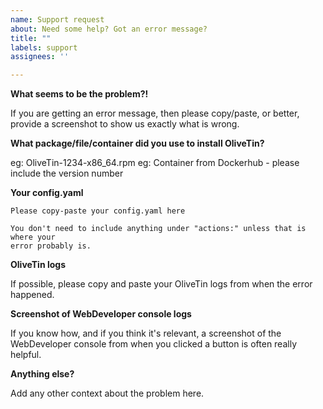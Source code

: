 ```yaml
---
name: Support request
about: Need some help? Got an error message?
title: ""
labels: support
assignees: ''

---
```


**What seems to be the problem?!**

If you are getting an error message, then please copy/paste, or better, provide
a screenshot to show us exactly what is wrong.

**What package/file/container did you use to install OliveTin?**

eg: OliveTin-1234-x86_64.rpm
eg: Container from Dockerhub - please include the version number

**Your config.yaml**

```
Please copy-paste your config.yaml here

You don't need to include anything under "actions:" unless that is where your
error probably is.
```

**OliveTin logs**

If possible, please copy and paste your OliveTin logs from when the error happened.

**Screenshot of WebDeveloper console logs**

If you know how, and if you think it's relevant, a screenshot of the
WebDeveloper console from when you clicked a button is often really helpful. 

**Anything else?**

Add any other context about the problem here.
